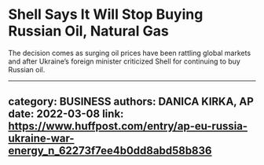 # Shell Says It Will Stop Buying Russian Oil, Natural Gas

The decision comes as surging oil prices have been rattling global markets and after Ukraine’s foreign minister criticized Shell for continuing to buy Russian oil.

---
category: BUSINESS
authors: DANICA KIRKA, AP
date: 2022-03-08
link: https://www.huffpost.com/entry/ap-eu-russia-ukraine-war-energy_n_62273f7ee4b0dd8abd58b836
---
